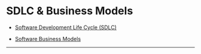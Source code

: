 SDLC & Business Models
=======================


- [Software Development Life Cycle (SDLC)](SoftwareDevelopmentLifeCycle.MD)


- [Software Business Models](BusinessModel.md)



-----------------------------------------------------------------------------------------------------